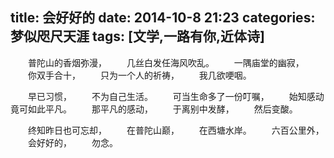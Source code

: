 title: 会好好的
date: 2014-10-8 21:23
categories: 梦似咫尺天涯
tags: [文学,一路有你,近体诗]
---
　　普陀山的香烟弥漫，
　　几丝白发任海风吹乱。
　　一隅庙堂的幽寂，
　　你双手合十，
　　只为一个人的祈祷，
　　我几欲哽咽。
 
　　早已习惯，
　　不为自己生活。
　　可当生命多了一份叮嘱，
　　始知感动竟可如此平凡。
　　那平凡的感动，
　　于离别中发酵，
　　然后变酸。
 
　　终知昨日也可忘却，
　　在普陀山巅，
　　在西塘水岸。
　　六百公里外，
　　会好好的，
　　勿念。